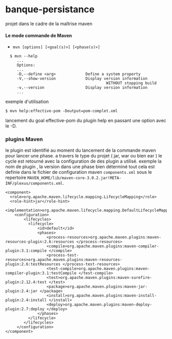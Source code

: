 # banque-persistance
projet dans le cadre de la maîtrise maven


####  Le mode commande de Maven
* ```mvn [options] [<goal(s)>] [<phase(s)>]```

```
  $ mvn --help 
     ...  
     Options: 
     ... 
     -D,--define <arg>             Define a system property 
     -V,--show-version             Display version information 
                                            WITHOUT stopping build 
     -v,--version                  Display version information 
     ...
```
exemple d'utilisation

```$ mvn help:effective-pom -Doutput=pom-complet.xml```

lancement du goal effective-pom du plugin help en passant une option avec le -D. 

### plugins Maven

le plugin est identifié au moment du lancement de la commande maven pour lancer une phase.
a travers le type du projet ( jar, war ou bien ear ) le cycle est retourné avec la configuration
de des plugin a utilisé. exemple la nom de plugin , la version dans une phase bien déterminé
tout cela est definie dans le fichier de configuration maven ``components.xml`` sous le repertoire ``MAVEN_HOME/lib/maven-core-3.0.2.jar!META-INF/plexus/components.xml``.

```
<component>
  <role>org.apache.maven.lifecycle.mapping.LifecycleMapping</role>
  <role-hint>jar</role-hint>
  <implementation>org.apache.maven.lifecycle.mapping.DefaultLifecycleMapping</implementation>
    <configuration>
        <lifecycles>
          <lifecycle>
              <id>default</id>
              <phases>
                  <process-resources>org.apache.maven.plugins:maven-resources-plugin:2.6:resources </process-resources>
                  <compile>org.apache.maven.plugins:maven-compiler-plugin:3.1:compile </compile>
                  <process-test-resources>org.apache.maven.plugins:maven-resources-plugin:2.6:testResources </process-test-resources>
                  <test-compile>org.apache.maven.plugins:maven-compiler-plugin:3.1:testCompile </test-compile>
                  <test>org.apache.maven.plugins:maven-surefire-plugin:2.12.4:test </test>
                  <package>org.apache.maven.plugins:maven-jar-plugin:2.4:jar </package>
                  <install>org.apache.maven.plugins:maven-install-plugin:2.4:install </install>
                  <deploy>org.apache.maven.plugins:maven-deploy-plugin:2.7:deploy </deploy>
              </phases>
          </lifecycle>
        </lifecycles>
     </configuration>
</component>
 ```